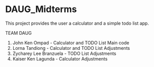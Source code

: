 # DAUG_Midterms

This project provides the user a calculator and a simple todo list app.

TEAM DAUG 
1. John Ken Ompad - Calculator and TODO List Main code
2. Lorna Tandiong - Calculator and TODO List Adjustments
3. Zycharey Lee Branzuela -  TODO List Adjustments
4. Kaiser Ken Lagunda - Calculator Adjustments
